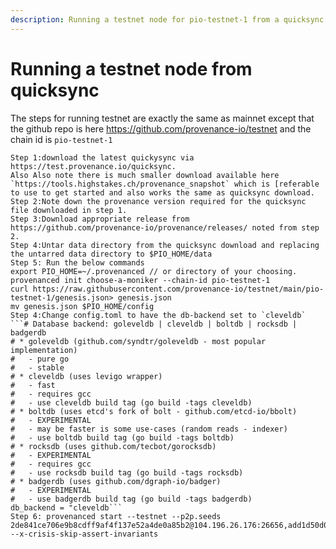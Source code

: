 ```yaml
---
description: Running a testnet node for pio-testnet-1 from a quicksync file.
---
```


# Running a testnet node from quicksync



The steps for running testnet are exactly the same as mainnet except that the github repo is here https://github.com/provenance-io/testnet and the chain id is `pio-testnet-1`

````markup
Step 1:download the latest quickysync via https://test.provenance.io/quicksync.
Also Also note there is much smaller download available here `https://tools.highstakes.ch/provenance_snapshot` which is [referable to use to get started and also works the same as quicksync download.
Step 2:Note down the provenance version required for the quicksync file downloaded in step 1.
Step 3:Download appropriate release from https://github.com/provenance-io/provenance/releases/ noted from step 2.
Step 4:Untar data directory from the quicksync download and replacing the untarred data directory to $PIO_HOME/data
Step 5: Run the below commands
export PIO_HOME=~/.provenanced // or directory of your choosing.
provenanced init choose-a-moniker --chain-id pio-testnet-1
curl https://raw.githubusercontent.com/provenance-io/testnet/main/pio-testnet-1/genesis.json> genesis.json
mv genesis.json $PIO_HOME/config
Step 4:Change config.toml to have the db-backend set to `cleveldb` 
```# Database backend: goleveldb | cleveldb | boltdb | rocksdb | badgerdb
# * goleveldb (github.com/syndtr/goleveldb - most popular implementation)
#   - pure go
#   - stable
# * cleveldb (uses levigo wrapper)
#   - fast
#   - requires gcc
#   - use cleveldb build tag (go build -tags cleveldb)
# * boltdb (uses etcd's fork of bolt - github.com/etcd-io/bbolt)
#   - EXPERIMENTAL
#   - may be faster is some use-cases (random reads - indexer)
#   - use boltdb build tag (go build -tags boltdb)
# * rocksdb (uses github.com/tecbot/gorocksdb)
#   - EXPERIMENTAL
#   - requires gcc
#   - use rocksdb build tag (go build -tags rocksdb)
# * badgerdb (uses github.com/dgraph-io/badger)
#   - EXPERIMENTAL
#   - use badgerdb build tag (go build -tags badgerdb)
db_backend = "cleveldb```
Step 6: provenanced start --testnet --p2p.seeds 2de841ce706e9b8cdff9af4f137e52a4de0a85b2@104.196.26.176:26656,add1d50d00c8ff79a6f7b9873cc0d9d20622614e@34.71.242.51:26656 --x-crisis-skip-assert-invariants
````
